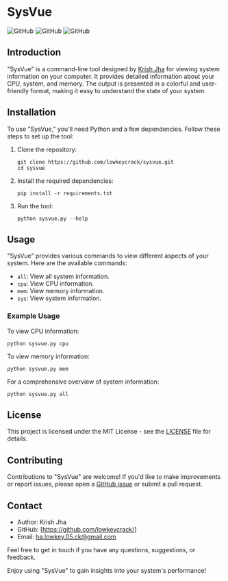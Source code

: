 
# SysVue

![GitHub](https://img.shields.io/github/license/lowkey-dev/sysvue)
![GitHub](https://img.shields.io/github/issues/lowkey-dev/sysvue)
![GitHub](https://img.shields.io/github/stars/lowkey-dev/sysvue)

## Introduction

"SysVue" is a command-line tool designed by [Krish Jha](https://github.com/lowkey-dev) for viewing system information on your computer. It provides detailed information about your CPU, system, and memory. The output is presented in a colorful and user-friendly format, making it easy to understand the state of your system.

## Installation

To use "SysVue," you'll need Python and a few dependencies. Follow these steps to set up the tool:

1. Clone the repository:

   ```shell
   git clone https://github.com/lowkeycrack/sysvue.git
   cd sysvue
   ```

2. Install the required dependencies:

   ```shell
   pip install -r requirements.txt
   ```

3. Run the tool:

   ```shell
   python sysvue.py --help
   ```

## Usage

"SysVue" provides various commands to view different aspects of your system. Here are the available commands:

- `all`: View all system information.
- `cpu`: View CPU information.
- `mem`: View memory information.
- `sys`: View system information.

### Example Usage

To view CPU information:

```shell
python sysvue.py cpu
```

To view memory information:

```shell
python sysvue.py mem
```

For a comprehensive overview of system information:

```shell
python sysvue.py all
```

## License

This project is licensed under the MIT License - see the [LICENSE](LICENSE) file for details.

## Contributing

Contributions to "SysVue" are welcome! If you'd like to make improvements or report issues, please open a [GitHub issue](https://github.com/lowkey-dev/sysvue/issues) or submit a pull request.

## Contact

- Author: Krish Jha
- GitHub: [https://github.com/lowkeycrack/]
- Email: ha.lowkey.05.ck@gmail.com

Feel free to get in touch if you have any questions, suggestions, or feedback.

Enjoy using "SysVue" to gain insights into your system's performance!
